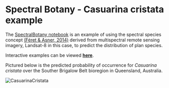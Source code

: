 # Spectral Botany - Casuarina cristata example

The [SpectralBotany notebook](https://github.com/t-hackwood/SpectralBotany/blob/main/notebooks/SpectralBotany.ipynb) is an example of using the spectral species concept [(Féret & Asner, 2014)](https://esajournals.onlinelibrary.wiley.com/doi/pdf/10.1890/13-1824.1)
derived from multispectral remote sensing imagery, Landsat-8 in this case, to predict the distribution of plan species.

Interactive examples can be viewed [**here**](https://t-hackwood.github.io/SpectralBotany/).

Pictured below is the predicted probability of occurrence for *Casuarina cristata* over the Souther Brigalow Belt bioregion in Queensland, Australia.

![CasuarinaCristata](https://github.com/t-hackwood/SpectralBotany/blob/main/data/CasuarinaCristataPredicted.png)
